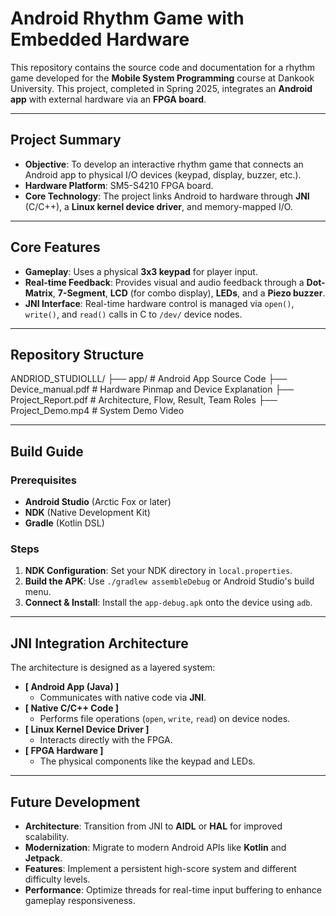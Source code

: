 # Android Rhythm Game with Embedded Hardware

This repository contains the source code and documentation for a rhythm game developed for the **Mobile System Programming** course at Dankook University. This project, completed in Spring 2025, integrates an **Android app** with external hardware via an **FPGA board**.

---

## Project Summary

- **Objective**: To develop an interactive rhythm game that connects an Android app to physical I/O devices (keypad, display, buzzer, etc.).
- **Hardware Platform**: SM5-S4210 FPGA board.
- **Core Technology**: The project links Android to hardware through **JNI** (C/C++), a **Linux kernel device driver**, and memory-mapped I/O.

---

## Core Features

- **Gameplay**: Uses a physical **3x3 keypad** for player input.
- **Real-time Feedback**: Provides visual and audio feedback through a **Dot-Matrix**, **7-Segment**, **LCD** (for combo display), **LEDs**, and a **Piezo buzzer**.
- **JNI Interface**: Real-time hardware control is managed via `open()`, `write()`, and `read()` calls in C to `/dev/` device nodes.

---

## Repository Structure

ANDRIOD_STUDIOLLL/
├── app/                      # Android App Source Code
├── Device_manual.pdf         # Hardware Pinmap and Device Explanation
├── Project_Report.pdf        # Architecture, Flow, Result, Team Roles
├── Project_Demo.mp4          # System Demo Video


---

## Build Guide

### Prerequisites
- **Android Studio** (Arctic Fox or later)
- **NDK** (Native Development Kit)
- **Gradle** (Kotlin DSL)

### Steps
1. **NDK Configuration**: Set your NDK directory in `local.properties`.
2. **Build the APK**: Use `./gradlew assembleDebug` or Android Studio's build menu.
3. **Connect & Install**: Install the `app-debug.apk` onto the device using `adb`.

---

## JNI Integration Architecture

The architecture is designed as a layered system:

- **[ Android App (Java) ]**
  - Communicates with native code via **JNI**.
- **[ Native C/C++ Code ]**
  - Performs file operations (`open`, `write`, `read`) on device nodes.
- **[ Linux Kernel Device Driver ]**
  - Interacts directly with the FPGA.
- **[ FPGA Hardware ]**
  - The physical components like the keypad and LEDs.

---

## Future Development

- **Architecture**: Transition from JNI to **AIDL** or **HAL** for improved scalability.
- **Modernization**: Migrate to modern Android APIs like **Kotlin** and **Jetpack**.
- **Features**: Implement a persistent high-score system and different difficulty levels.
- **Performance**: Optimize threads for real-time input buffering to enhance gameplay responsiveness.
